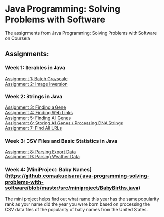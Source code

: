 # Java Programming: Solving Problems with Software
The assignments from Java Programming: Solving Problems with Software on Coursera

## Assignments:

### Week 1: Iterables in Java
[Assignment 1: Batch Grayscale](https://github.com/akueisara/java-programming-solving-problems-with-software/blob/master/src/assignment1/BatchGrayscale.java) </br>
[Assignment 2: Image Inversion](https://github.com/akueisara/java-programming-solving-problems-with-software/blob/master/src/assignment2/BatchInversions.java)

### Week 2: Strings in Java
[Assignment 3: Finding a Gene](https://github.com/akueisara/java-programming-solving-problems-with-software/blob/master/src/assignment3/FindAGene.java) </br>
[Assignment 4: Finding Web Links](https://github.com/akueisara/java-programming-solving-problems-with-software/blob/master/src/assignment4/FindingWebLinks.java) </br>
[Assignment 5: Finding All Genes](https://github.com/akueisara/java-programming-solving-problems-with-software/blob/master/src/assignment5/FindAllGenes.java) </br>
[Assignemnt 6: Storing All Genes / Processing DNA Strings](https://github.com/akueisara/java-programming-solving-problems-with-software/blob/master/src/assignment6/StoringAllGenes.java) </br>
[Assignment 7: Find All URLs](https://github.com/akueisara/java-programming-solving-problems-with-software/blob/master/src/assignment7/findAllURLs.java)

### Week 3: CSV Files and Basic Statistics in Java
[Assignment 8: Parsing Export Data](https://github.com/akueisara/java-programming-solving-problems-with-software/blob/master/src/assignment8/ParsingExportData.java) </br>
[Assignment 9: Parsing Weather Data](https://github.com/akueisara/java-programming-solving-problems-with-software/blob/master/src/assignment9/ParsingWeatherData.java)

### Week 4: [MiniProject: Baby Names] (https://github.com/akueisara/java-programming-solving-problems-with-software/blob/master/src/miniproject/BabyBirths.java) </br>
The mini project helps find out what name this year has the same popularity rank as your name did the year you were born based on processing the CSV data files of the popularity of baby names from the United States. </br>


